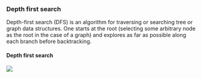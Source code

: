 ### Depth first search

Depth-first search (DFS) is an algorithm for traversing or searching tree or graph data structures. One starts at the root (selecting some arbitrary node as the root in the case of a graph) and explores as far as possible along each branch before backtracking.

#### Depth first search
![](https://he-s3.s3.amazonaws.com/media/uploads/9fa1119.jpg)